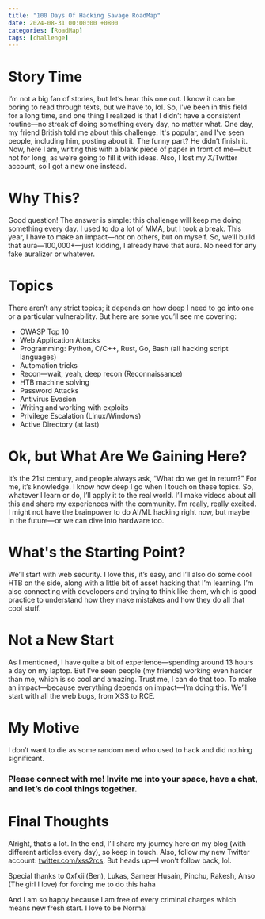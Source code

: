 ```yaml
---
title: "100 Days Of Hacking Savage RoadMap" 
date: 2024-08-31 00:00:00 +0800
categories: [RoadMap]
tags: [challenge]
---
```


# Story Time

I’m not a big fan of stories, but let’s hear this one out. I know it can be boring to read through texts, but we have to, lol. So, I've been in this field for a long time, and one thing I realized is that I didn’t have a consistent routine—no streak of doing something every day, no matter what. One day, my friend British told me about this challenge. It's popular, and I've seen people, including him, posting about it. The funny part? He didn’t finish it. Now, here I am, writing this with a blank piece of paper in front of me—but not for long, as we’re going to fill it with ideas. Also, I lost my X/Twitter account, so I got a new one instead.

# Why This?

Good question! The answer is simple: this challenge will keep me doing something every day. I used to do a lot of MMA, but I took a break. This year, I have to make an impact—not on others, but on myself. So, we’ll build that aura—100,000+—just kidding, I already have that aura. No need for any fake auralizer or whatever.

# Topics

There aren’t any strict topics; it depends on how deep I need to go into one or a particular vulnerability. But here are some you’ll see me covering:

- OWASP Top 10
- Web Application Attacks
- Programming: Python, C/C++, Rust, Go, Bash (all hacking script languages)
- Automation tricks
- Recon—wait, yeah, deep recon (Reconnaissance)
- HTB machine solving
- Password Attacks
- Antivirus Evasion
- Writing and working with exploits
- Privilege Escalation (Linux/Windows)
- Active Directory (at last)

# Ok, but What Are We Gaining Here?

It’s the 21st century, and people always ask, “What do we get in return?” For me, it’s knowledge. I know how deep I go when I touch on these topics. So, whatever I learn or do, I’ll apply it to the real world. I’ll make videos about all this and share my experiences with the community. I’m really, really excited. I might not have the brainpower to do AI/ML hacking right now, but maybe in the future—or we can dive into hardware too.

# What's the Starting Point?

We’ll start with web security. I love this, it’s easy, and I’ll also do some cool HTB on the side, along with a little bit of asset hacking that I’m learning. I’m also connecting with developers and trying to think like them, which is good practice to understand how they make mistakes and how they do all that cool stuff.

# Not a New Start

As I mentioned, I have quite a bit of experience—spending around 13 hours a day on my laptop. But I’ve seen people (my friends) working even harder than me, which is so cool and amazing. Trust me, I can do that too. To make an impact—because everything depends on impact—I’m doing this. We’ll start with all the web bugs, from XSS to RCE.

# My Motive

I don’t want to die as some random nerd who used to hack and did nothing significant.

### Please connect with me! Invite me into your space, have a chat, and let’s do cool things together.

# Final Thoughts

Alright, that’s a lot. In the end, I’ll share my journey here on my blog (with different articles every day), so keep in touch. Also, follow my new Twitter account: [twitter.com/xss2rcs](https://twitter.com/xss2rcs). But heads up—I won’t follow back, lol.

Special thanks to 0xfxiii(Ben), Lukas, Sameer Husain, Pinchu, Rakesh, Anso (The girl I love) for forcing me to do this haha

And I am so happy because I am free of every criminal charges which means new fresh start. I love to be Normal


